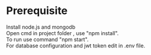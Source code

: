 # Prerequisite
 Install node.js and mongodb <br />
 Open cmd in project folder , use "npm install". <br />
 To run use command "npm start". <br />
 For database configuration and jwt token edit in .env file. <br />
